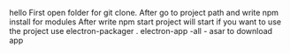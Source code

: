 hello 
First open folder for git clone.
After go to project path and write npm install for modules
After write npm start project will start
if you want to use the project use electron-packager . electron-app -all - asar to download app
